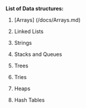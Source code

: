 <b>List of Data structures: </b>

1. [Arrays] (/docs/Arrays.md)
 
2. Linked Lists

3. Strings

4. Stacks and Queues

5. Trees

6. Tries

7. Heaps

8. Hash Tables
